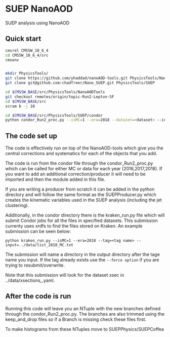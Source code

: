 # SUEP NanoAOD
SUEP analysis using NanoAOD


## Quick start

```bash
cmsrel CMSSW_10_6_4
cd CMSSW_10_6_4/src
cmsenv


mkdir PhysicsTools/
git clone https://github.com/yhaddad/nanoAOD-tools.git PhysicsTools/NanoAODTools
git clone git@github.com:chadfreer/Nano_SUEP.git PhysicsTools/SUEP

cd $CMSSW_BASE/src/PhysicsTools/NanoAODTools
git checkout remotes/origin/topic-Run2-Lepton-SF
cd $CMSSW_BASE/src
scram b -j 10

cd $CMSSW_BASE/src/PhysicsTools/SUEP/condor
python condor_Run2_proc.py --isMC=1 --era=2018 --dataset=<dataset> --infile=<file>
```

## The code set up

The code is effectively run on top of the NanoAOD-tools which give you the central corrections and systematics for each of the objects that you add.

The code is run from the condor file through the condor_Run2_proc.py which can be called for either MC or data for each year (2016,2017,2018). If you want to add an additional correction/producer it will need to be imported and then the module added in this file.

If you are writing a producer from scratch it can be added in the python directory and will follow the same format as the SUEPProducer.py which creates the kinematic variables used in the SUEP analysis (including the jet clustering).

Additionally, in the condor directory there is the kraken_run.py file which will submit Condor jobs for all the files in specified datasets. This submission currenty uses xrdfs to find the files stored on Kraken. An example submission can be seen below:

```
python kraken_run.py --isMC=1 --era=2018 --tag=<tag name> --input=../data/list_2018_MC.txt 
```
The submission will name a directory in the output directory after the tage name you input. If the tag already exists use the ```--force option``` if you are trying to resubmit/overwrite.

Note that this submission will look for the dataset xsec in ../data/xsections_<era>.yaml.
  
## After the code is run

Running this code will leave you an NTuple with the new branches defined through the condor_Run2_proc.py. The branches are also trimmed using the keep_and_drop files so if a Branch is missing check these files first. 

To make histograms from these NTuples move to SUEPPhysics/SUEPCoffea
